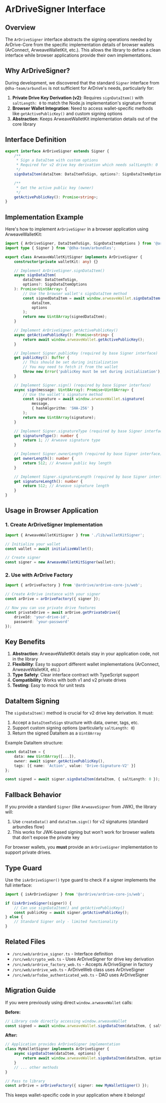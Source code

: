 # ArDriveSigner Interface

## Overview

The `ArDriveSigner` interface abstracts the signing operations needed by ArDrive-Core from the specific implementation details of browser wallets (ArConnect, ArweaveWalletKit, etc.). This allows the library to define a clean interface while browser applications provide their own implementations.

## Why ArDriveSigner?

During development, we discovered that the standard `Signer` interface from `@dha-team/arbundles` is not sufficient for ArDrive's needs, particularly for:

1. **Private Drive Key Derivation (v2)**: Requires `signDataItem()` with `saltLength: 0` to match the Node.js implementation's signature format
2. **Browser Wallet Integration**: Need to access wallet-specific methods like `getActivePublicKey()` and custom signing options
3. **Abstraction**: Keeps ArweaveWalletKit implementation details out of the core library

## Interface Definition

```typescript
export interface ArDriveSigner extends Signer {
    /**
     * Sign a DataItem with custom options
     * Required for v2 drive key derivation which needs saltLength: 0
     */
    signDataItem(dataItem: DataItemToSign, options?: SignDataItemOptions): Promise<Uint8Array>;

    /**
     * Get the active public key (owner)
     */
    getActivePublicKey(): Promise<string>;
}
```

## Implementation Example

Here's how to implement `ArDriveSigner` in a browser application using ArweaveWalletKit:

```typescript
import { ArDriveSigner, DataItemToSign, SignDataItemOptions } from '@ardrive/ardrive-core-js/web';
import type { Signer } from '@dha-team/arbundles';

export class ArweaveWalletKitSigner implements ArDriveSigner {
    constructor(private walletKit: any) {}

    // Implement ArDriveSigner.signDataItem()
    async signDataItem(
        dataItem: DataItemToSign,
        options?: SignDataItemOptions
    ): Promise<Uint8Array> {
        // Use the browser wallet's signDataItem method
        const signedDataItem = await window.arweaveWallet.signDataItem(
            dataItem,
            options
        );
        return new Uint8Array(signedDataItem);
    }

    // Implement ArDriveSigner.getActivePublicKey()
    async getActivePublicKey(): Promise<string> {
        return await window.arweaveWallet.getActivePublicKey();
    }

    // Implement Signer.publicKey (required by base Signer interface)
    get publicKey(): Buffer {
        // This should be set during initialization
        // You may need to fetch it from the wallet
        throw new Error('publicKey must be set during initialization');
    }

    // Implement Signer.sign() (required by base Signer interface)
    async sign(message: Uint8Array): Promise<Uint8Array> {
        // Use the wallet's signature method
        const signature = await window.arweaveWallet.signature(
            message,
            { hashAlgorithm: 'SHA-256' }
        );
        return new Uint8Array(signature);
    }

    // Implement Signer.signatureType (required by base Signer interface)
    get signatureType(): number {
        return 1; // Arweave signature type
    }

    // Implement Signer.ownerLength (required by base Signer interface)
    get ownerLength(): number {
        return 512; // Arweave public key length
    }

    // Implement Signer.signatureLength (required by base Signer interface)
    get signatureLength(): number {
        return 512; // Arweave signature length
    }
}
```

## Usage in Browser Application

### 1. Create ArDriveSigner Implementation

```typescript
import { ArweaveWalletKitSigner } from './lib/walletKitSigner';

// Initialize your wallet
const wallet = await initializeWallet();

// Create signer
const signer = new ArweaveWalletKitSigner(wallet);
```

### 2. Use with ArDrive Factory

```typescript
import { arDriveFactory } from '@ardrive/ardrive-core-js/web';

// Create ArDrive instance with your signer
const arDrive = arDriveFactory({ signer });

// Now you can use private drive features
const privateDrive = await arDrive.getPrivateDrive({
    driveId: 'your-drive-id',
    password: 'your-password'
});
```

## Key Benefits

1. **Abstraction**: ArweaveWalletKit details stay in your application code, not in the library
2. **Flexibility**: Easy to support different wallet implementations (ArConnect, ArweaveWalletKit, etc.)
3. **Type Safety**: Clear interface contract with TypeScript support
4. **Compatibility**: Works with both v1 and v2 private drives
5. **Testing**: Easy to mock for unit tests

## DataItem Signing

The `signDataItem()` method is crucial for v2 drive key derivation. It must:

1. Accept a `DataItemToSign` structure with data, owner, tags, etc.
2. Support custom signing options (particularly `saltLength: 0`)
3. Return the signed DataItem as a `Uint8Array`

Example DataItem structure:

```typescript
const dataItem = {
    data: new Uint8Array([...]),
    owner: await signer.getActivePublicKey(),
    tags: [{ name: 'Action', value: 'Drive-Signature-V2' }]
};

const signed = await signer.signDataItem(dataItem, { saltLength: 0 });
```

## Fallback Behavior

If you provide a standard `Signer` (like `ArweaveSigner` from JWK), the library will:

1. Use `createData()` and `dataItem.sign()` for v2 signatures (standard arbundles flow)
2. This works for JWK-based signing but won't work for browser wallets that don't expose the private key

For browser wallets, you **must** provide an `ArDriveSigner` implementation to support private drives.

## Type Guard

Use the `isArDriveSigner()` type guard to check if a signer implements the full interface:

```typescript
import { isArDriveSigner } from '@ardrive/ardrive-core-js/web';

if (isArDriveSigner(signer)) {
    // Can use signDataItem() and getActivePublicKey()
    const publicKey = await signer.getActivePublicKey();
} else {
    // Standard Signer only - limited functionality
}
```

## Related Files

- `/src/web/ardrive_signer.ts` - Interface definition
- `/src/web/crypto_web.ts` - Uses ArDriveSigner for drive key derivation
- `/src/web/ardrive_factory_web.ts` - Accepts ArDriveSigner in factory
- `/src/web/ardrive_web.ts` - ArDriveWeb class uses ArDriveSigner
- `/src/web/arfsdao_authenticated_web.ts` - DAO uses ArDriveSigner

## Migration Guide

If you were previously using direct `window.arweaveWallet` calls:

**Before:**
```typescript
// Library code directly accessing window.arweaveWallet
const signed = await window.arweaveWallet.signDataItem(dataItem, { saltLength: 0 });
```

**After:**
```typescript
// Application provides ArDriveSigner implementation
class MyWalletSigner implements ArDriveSigner {
    async signDataItem(dataItem, options) {
        return await window.arweaveWallet.signDataItem(dataItem, options);
    }
    // ... other methods
}

// Pass to library
const arDrive = arDriveFactory({ signer: new MyWalletSigner() });
```

This keeps wallet-specific code in your application where it belongs!
